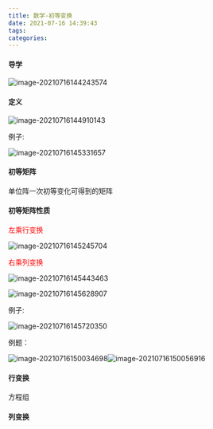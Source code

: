 ```yaml
---
title: 数学-初等变换
date: 2021-07-16 14:39:43
tags:
categories:
---
```


#### 导学

![image-20210716144243574](https://picgo-freejim.oss-cn-beijing.aliyuncs.com/to_upload/image-20210716144243574.png)

#### 定义

![image-20210716144910143](https://picgo-freejim.oss-cn-beijing.aliyuncs.com/to_upload/image-20210716144910143.png)

例子:

![image-20210716145331657](https://picgo-freejim.oss-cn-beijing.aliyuncs.com/to_upload/image-20210716145331657.png)

#### 初等矩阵

 单位阵一次初等变化可得到的矩阵



#### 初等矩阵性质

<font color=red>左乘行变换</font>

![image-20210716145245704](https://picgo-freejim.oss-cn-beijing.aliyuncs.com/to_upload/image-20210716145245704.png)

<font color=red>右乘列变换</font>

![image-20210716145443463](https://picgo-freejim.oss-cn-beijing.aliyuncs.com/to_upload/image-20210716145443463.png)



![image-20210716145628907](https://picgo-freejim.oss-cn-beijing.aliyuncs.com/to_upload/image-20210716145628907.png)

例子:

![image-20210716145720350](https://picgo-freejim.oss-cn-beijing.aliyuncs.com/to_upload/image-20210716145720350.png)



例题：

![image-20210716150034698](https://picgo-freejim.oss-cn-beijing.aliyuncs.com/to_upload/image-20210716150034698.png)![image-20210716150056916](https://picgo-freejim.oss-cn-beijing.aliyuncs.com/to_upload/image-20210716150056916.png)

#### 行变换

方程组

#### 列变换




